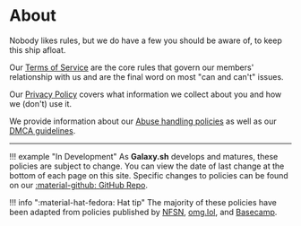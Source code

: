 # About
Nobody likes rules, but we do have a few you should be aware of, to keep this ship afloat.

Our [Terms of Service](terms.md) are the core rules that govern our members' relationship with us and are the final word on most "can and can't" issues.

Our [Privacy Policy](privacy.md) covers what information we collect about you and how we (don't) use it.

We provide information about our [Abuse handling policies](abuse.md) as well as our [DMCA guidelines](dmca.md).

---
!!! example "In Development"
    As **Galaxy.sh** develops and matures, these policies are subject to change. You can view the date of last change at the bottom of each page on this site. Specific changes to policies can be found on our [:material-github: GitHub Repo](https://github.com/galaxy-sh/docs/tree/main/docs).

!!! info ":material-hat-fedora: Hat tip"
    The majority of these policies have been adapted from policies published by [NFSN](https://www.nearlyfreespeech.net/policies), [omg.lol](https://github.com/neatnik/omg.lol/tree/main/info/About), and [Basecamp](https://github.com/basecamp/policies/tree/master).